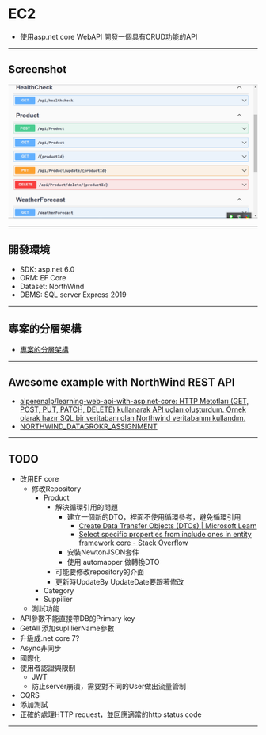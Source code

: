# EC2 

- 使用asp.net core WebAPI 開發一個具有CRUD功能的API

---

## Screenshot

![Demo](docs/img/DEMO.png)

---

## 開發環境

- SDK: asp.net 6.0
- ORM: EF Core
- Dataset: NorthWind
- DBMS: SQL server Express 2019

---

## 專案的分層架構

- [專案的分層架構](docs/%E5%B0%88%E6%A1%88%E6%9E%B6%E6%A7%8B.md)

---

## Awesome example with NorthWind REST API

- [alperenalp/learning-web-api-with-asp.net-core: HTTP Metotları (GET, POST, PUT, PATCH, DELETE) kullanarak API uçları oluşturdum. Örnek olarak hazır SQL bir veritabanı olan Northwind veritabanını kullandım.](https://github.com/alperenalp/learning-web-api-with-asp.net-core)
- [NORTHWIND_DATAGROKR_ASSIGNMENT](https://documenter.getpostman.com/view/12122001/T1DnidZm#03816d73-4d89-482a-a720-21774204ec75)

---

## TODO

- 改用EF core
  - 修改Repository
    - Product
      - 解決循環引用的問題
        - 建立一個新的DTO，裡面不使用循環參考，避免循環引用
          - [Create Data Transfer Objects (DTOs) | Microsoft Learn](https://learn.microsoft.com/en-us/aspnet/web-api/overview/data/using-web-api-with-entity-framework/part-5)
          - [Select specific properties from include ones in entity framework core - Stack Overflow](https://stackoverflow.com/questions/46476117/select-specific-properties-from-include-ones-in-entity-framework-core)
        - 安裝NewtonJSON套件
        - 使用 automapper 做轉換DTO  
      - 可能要修改repository的介面
      - 更新時UpdateBy UpdateDate要跟著修改
    - Category
    - Suppilier
  - 測試功能
- API參數不能直接帶DB的Primary key
- GetAll 添加suplilierName參數
- 升級成.net core 7?
- Async非同步
- 國際化
- 使用者認證與限制
  - JWT
  - 防止server崩潰，需要對不同的User做出流量管制
- CQRS
- 添加測試
- 正確的處理HTTP request，並回應適當的http status code


---

